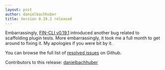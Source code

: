 ```yaml
---
layout: post
author: danielbachhuber
title: Version 0.19.2 released
---
```


Embarrassingly, [FIN-CLI v0.19.1](https://fin-cli.org/blog/version-0.19.1.html) introduced another bug related to scaffolding plugin tests. More embarrassingly, it took me a full month to get around to fixing it. My apologies if you were bit by it.

You can browse the full list of [resolved issues](https://github.com/fin-cli/fin-cli/issues?milestone=31&page=1&state=closed) on Github.

Contributors to this release: [danielbachhuber](https://github.com/danielbachhuber)

